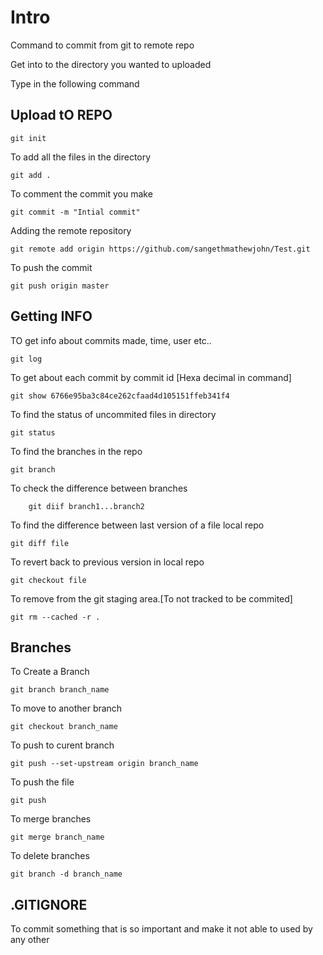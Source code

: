 # Intro

Command to commit from git to remote repo

Get into to the directory you wanted to uploaded

Type in the following command

## Upload tO REPO

	git init

To add all the files in the directory

	git add .

To comment the commit you make

	git commit -m "Intial commit"

Adding the remote repository

	git remote add origin https://github.com/sangethmathewjohn/Test.git

To push the commit
	
	git push origin master


## Getting INFO

TO get info about commits made, time, user etc..

	git log

To get about each commit by commit id [Hexa decimal in command]

	git show 6766e95ba3c84ce262cfaad4d105151ffeb341f4

To find the status of uncommited files in directory

	git status

To find the branches in the repo

	git branch

To check the difference between branches

        git diif branch1...branch2

To find the difference between last version of a file local repo 

	git diff file

To revert back to previous version in local repo

	git checkout file

To remove from the git staging area.[To not tracked to be commited]

	git rm --cached -r .

## Branches

To Create a Branch

	git branch branch_name

To move to another branch

	git checkout branch_name

To push to curent branch

	git push --set-upstream origin branch_name

To push the file

	git push
	
To merge branches

	git merge branch_name
	
 To delete branches

	git branch -d branch_name

## .GITIGNORE

To commit something that is so important and make it not able 
to used by any other

